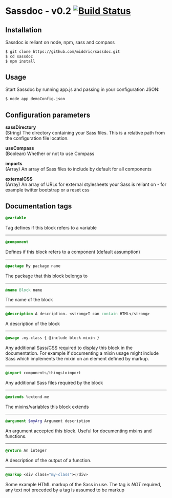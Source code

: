 Sassdoc - v0.2 [![Build Status](https://travis-ci.org/middric/sassdoc.png)](https://travis-ci.org/middric/sassdoc)
==========

## Installation
Sassdoc is reliant on node, npm, sass and compass
```bash
$ git clone https://github.com/middric/sassdoc.git
$ cd sassdoc
$ npm install
```
## Usage
Start Sassdoc by running app.js and passing in your configuration JSON:
```bash
$ node app demoConfig.json
```    
## Configuration parameters

**sassDirectory**  
(String) The directory containing your Sass files. This is a relative path from the configuration file location.

**useCompass**  
(Boolean) Whether or not to use Compass

**imports**  
(Array) An array of Sass files to include by default for all components

**externalCSS**  
(Array) An array of URLs for external stylesheets your Sass is reliant on - for example twitter bootstrap or a reset css

## Documentation tags

```sass
@variable
```
Tag defines if this block refers to a variable
***
```sass
@component  
```
Defines if this block refers to a component (default assumption)
***
```sass
@package My package name
```
The package that this block belongs to
***
```sass
@name Block name
```
The name of the block
***
```sass
@description A description. <strong>I can contain HTML</strong>
```
A description of the block
***
```sass
@usage .my-class { @include block-mixin }
```
Any additional Sass/CSS required to display this block in the documentation. For example if documenting a mixin usage might include Sass which implements the mixin on an element defined by markup.
***
```sass
@import components/thingstoimport
```
Any additional Sass files required by the block
***
```sass
@extends %extend-me 
```
The mixins/variables this block extends
***
```sass
@argument $myArg Argument description
```
An argument accepted this block. Useful for documenting mixins and functions.
***
```sass
@return An integer
```
A description of the output of a function.
***
```sass
@markup <div class="my-class"></div>
```
Some example HTML markup of the Sass in use. The tag is _NOT_ required, any text not preceded by a tag is assumed to be markup
